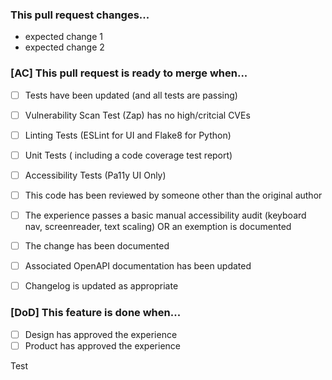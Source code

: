 ### This pull request changes...

- expected change 1
- expected change 2

### [AC] This pull request is ready to merge when...

- [ ] Tests have been updated (and all tests are passing)
- [ ] Vulnerability Scan Test (Zap) has no high/critcial CVEs
- [ ] Linting Tests (ESLint for UI and Flake8 for Python)
- [ ] Unit Tests ( including a code coverage test report)
- [ ] Accessibility Tests (Pa11y UI Only)
- [ ] This code has been reviewed by someone other than the original author
- [ ] The experience passes a basic manual accessibility audit (keyboard nav, screenreader, text scaling) OR an exemption is documented
- [ ] The change has been documented
- [ ] Associated OpenAPI documentation has been updated
- [ ] Changelog is updated as appropriate


### [DoD] This feature is done when...

- [ ] Design has approved the experience
- [ ] Product has approved the experience

Test
